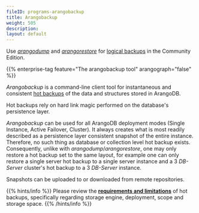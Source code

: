 ```yaml
---
fileID: programs-arangobackup
title: Arangobackup
weight: 505
description: 
layout: default
---
```

Use [_arangodump_](../arangodump/) and
[_arangorestore_](../arangorestore/) for
[logical backups](../../backup-restore/#logical-backups) in the Community Edition.

{{% enterprise-tag feature="The arangobackup tool" arangograph="false" %}}

_Arangobackup_ is a command-line client tool for instantaneous and
consistent [hot backups](../../backup-restore/#hot-backups) of the data and
structures stored in ArangoDB.

Hot backups rely on hard link magic performed on the database's
persistence layer.

_Arangobackup_ can be used for all ArangoDB deployment modes
(Single Instance, Active Failover, Cluster). It always creates what
is most readily described as a persistence layer consistent snapshot
of the entire instance. Therefore, no such thing as database or
collection level hot backup exists. Consequently, unlike with
_arangodump_/_arangorestore_, one may only restore a hot backup set to
the same layout, for example one can only restore a single server hot backup 
to a single server instance and a 3 _DB-Server_ cluster's hot backup to a 3
_DB-Server_ instance.

Snapshots can be uploaded to or downloaded from remote repositories.

{{% hints/info %}}
Please review the
[**requirements and limitations**](../../backup-restore/#hot-backup-limitations)
of hot backups, specifically regarding storage engine, deployment, scope
and storage space.
{{% /hints/info %}}
